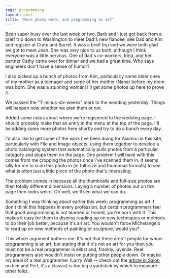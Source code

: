 ```yaml
---
tags: programming
layout: post
title: "More photo work, and programming as art"
---
```




Been super busy over the last week or two. Barb and I just got back from a brief trip down to Washington to meet Dad's new fiancee, see Dad and Kim and register at Crate and Barrel. It was a brief trip and we were both glad we got to meet Jean. She was very nice to us both, although I think everyone was a little nervous. One of dad's co-workers, Irina, and her partner Cathy came over for dinner and we had a great time. Who says engineers don't have a sense of humor?

<p>I also picked up a bunch of photos from Kim, particularly some older ones of my mother as a teenager and some of her mother (Nana) before my mom was born. She was a stunning woman! I'll get some photos up here to prove it.</p>

<p>We passed the "T-minus-six-weeks" mark to the wedding yesterday. Things will happen now whether we plan them or not.</p>

<p>Added some notes about where we're registered to the wedding page. I should probably make that an entry in the menu at the top of the page. I'll be adding some more photos here shortly and try to do a bunch every day.</p>

<p>I'd also like to get some of the work I've been doing for Aixonix on this site, particularly with File and Image objects, using them together to develop a photo cataloging system that automatically pulls photos from a particular category and plops them on the page. One problem I will have with this comes from me cropping the photos once I've scanned them in. It seems silly for me to scan this photo in (in full-size and thumbnail formats) to see what is often just a little piece of the photo that's interesting.</p>

<p>The problem comes in because all the thumbnails and full-size photos are then totally different dimensions. Laying a number of photos out on the page then looks weird. Oh well, we'll see what we can do.</p>

<p>Something I was thinking about earlier this week: programming as art. I don't think this happens in every profession, but certain programmers feel that good programming is not learned or honed, you're born with it. This makes it easy for them to dismiss reading up on new techniques or methods to do their job better, because it's an art. You wouldn't force Michelangelo to read up on new methods of painting or sculpture, would you?</p>

<p>This whole argument bothers me. It's not that there aren't people for whom programming is an art, but stating that if it's not an art for you then you must not be a real programmer is elitist and, frankly, juvenile. Real programmers also wouldn't insist on putting other people down. Or maybe my ideal of a real programmer (Larry Wall -- check out the <a href="http://www.salon.com/21st/feature/1998/10/cov_13feature.html">article in Salon</a> on him and Perl, it's a classic) is too big a yardstick by which to measure other folks. </p>


